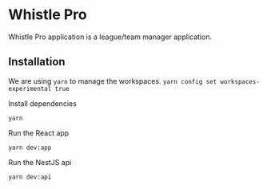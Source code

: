 # Whistle Pro
Whistle Pro application is a league/team manager application.

## Installation
We are using `yarn` to manage the workspaces.
`yarn config set workspaces-experimental true`

Install dependencies
```
yarn
```

Run the React app
```
yarn dev:app
```

Run the NestJS api
```
yarn dev:api
```
